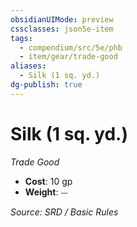```yaml
---
obsidianUIMode: preview
cssclasses: json5e-item
tags:
  - compendium/src/5e/phb
  - item/gear/trade-good
aliases:
  - Silk (1 sq. yd.)
dg-publish: true
---
```

# Silk (1 sq. yd.)
*Trade Good*  

- **Cost**: 10 gp
- **Weight**: ⏤

*Source: SRD / Basic Rules*